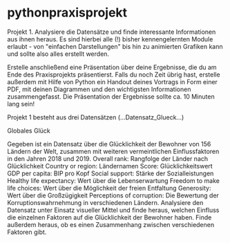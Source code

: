 # pythonpraxisprojekt
Projekt 1. Analysiere die Datensätze und finde interessante Informationen aus ihnen heraus. Es sind hierbei alle (!) bisher kennengelernten Module erlaubt - von "einfachen Darstellungen" bis hin zu animierten Grafiken kann und sollte also alles erstellt werden.

Erstelle anschließend eine Präsentation über deine Ergebnisse, die du am Ende des Praxisprojekts präsentierst.
Falls du noch Zeit übrig hast, erstelle außerdem mit Hilfe von Python ein Handout deines Vortrags in Form einer PDF, mit deinen Diagrammen und den wichtigsten Informationen zusammengefasst. Die Präsentation der Ergebnisse sollte ca. 10 Minuten lang sein! 

Projekt 1 besteht aus drei Datensätzen (...Datensatz_Glueck...)

Globales Glück

Gegeben ist ein Datensatz über die Glücklichkeit der Bewohner von 156 Ländern der Welt,
zusammen mit weiteren vermeintlichen Einflussfaktoren in den Jahren 2018 und 2019.
Overall rank: Rangfolge der Länder nach Glücklichkeit
Country or region: Ländernamen
Score: Glücklichkeitswert
GDP per capita: BIP pro Kopf
Social support: Stärke der Sozialleistungen
Healthy life expectancy: Wert über die Lebenserwartung
Freedom to make life choices: Wert über die Möglichkeit der freien Entfaltung
Generosity: Wert über die Großzügigkeit
Perceptions of corruption: Die Bewertung der Korruptionswahrnehmung in
verschiedenen Ländern.
Analysiere den Datensatz unter Einsatz visueller Mittel und finde heraus, welchen Einfluss die
einzelnen Faktoren auf die Glücklichkeit der Bewohner haben. Finde außerdem heraus, ob es
einen Zusammenhang zwischen verschiedenen Faktoren gibt.
